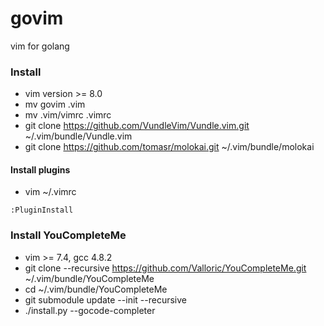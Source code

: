 # govim
vim for golang

### Install
- vim version >= 8.0
- mv govim .vim
- mv .vim/vimrc .vimrc
- git clone https://github.com/VundleVim/Vundle.vim.git ~/.vim/bundle/Vundle.vim
- git clone https://github.com/tomasr/molokai.git ~/.vim/bundle/molokai

#### Install plugins
- vim ~/.vimrc
```
:PluginInstall
```


### Install YouCompleteMe
- vim >= 7.4, gcc 4.8.2
- git clone --recursive https://github.com/Valloric/YouCompleteMe.git ~/.vim/bundle/YouCompleteMe
- cd ~/.vim/bundle/YouCompleteMe
- git submodule update --init --recursive
- ./install.py --gocode-completer


